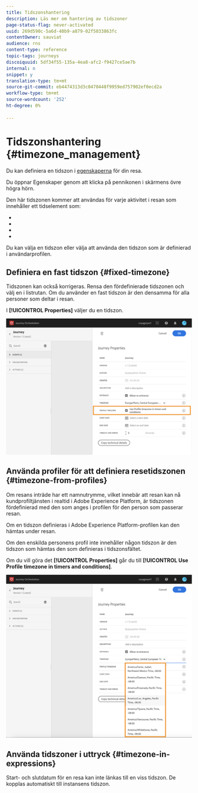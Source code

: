 ```yaml
---
title: Tidszonshantering
description: Läs mer om hantering av tidszoner
page-status-flag: never-activated
uuid: 269d590c-5a6d-40b9-a879-02f5033863fc
contentOwner: sauviat
audience: rns
content-type: reference
topic-tags: journeys
discoiquuid: 5df34f55-135a-4ea8-afc2-f9427ce5ae7b
internal: n
snippet: y
translation-type: tm+mt
source-git-commit: eb4474313d3c0470448f9959ed757902ef0ecd2a
workflow-type: tm+mt
source-wordcount: '252'
ht-degree: 0%

---
```




# Tidszonshantering {#timezone_management}

Du kan definiera en tidszon i [egenskaperna](../building-journeys/changing-properties.md) för din resa.

Du öppnar Egenskaper genom att klicka på pennikonen i skärmens övre högra hörn.

Den här tidszonen kommer att användas för varje aktivitet i resan som innehåller ett tidselement som:

* [](../building-journeys/condition-activity.md#time_condition)
* [](../building-journeys/condition-activity.md#date_condition)
* [](../building-journeys/wait-activity.md#custom)
* [](../building-journeys/wait-activity.md#fixed_date)

Du kan välja en tidszon eller välja att använda den tidszon som är definierad i användarprofilen.

## Definiera en fast tidszon {#fixed-timezone}

Tidszonen kan också korrigeras. Rensa den fördefinierade tidszonen och välj en i listrutan. Om du använder en fast tidszon är den densamma för alla personer som deltar i resan.

I **[!UICONTROL Properties]** väljer du en tidszon.

![](../assets/journey73.png)

## Använda profiler för att definiera resetidszonen {#timezone-from-profiles}

Om resans inträde har ett namnutrymme, vilket innebär att resan kan nå kundprofiltjänsten i realtid i Adobe Experience Platform, är tidszonen fördefinierad med den som anges i profilen för den person som passerar resan.

Om en tidszon definieras i Adobe Experience Platform-profilen kan den hämtas under resan.

Om den enskilda personens profil inte innehåller någon tidszon är den tidszon som hämtas den som definieras i tidszonsfältet.

Om du vill göra det **[!UICONTROL Properties]** går du till **[!UICONTROL Use Profile timezone in timers and conditions]**.

![](../assets/journey72.png)

## Använda tidszoner i uttryck {#timezone-in-expressions}

Start- och slutdatum för en resa kan inte länkas till en viss tidszon. De kopplas automatiskt till instansens tidszon.
